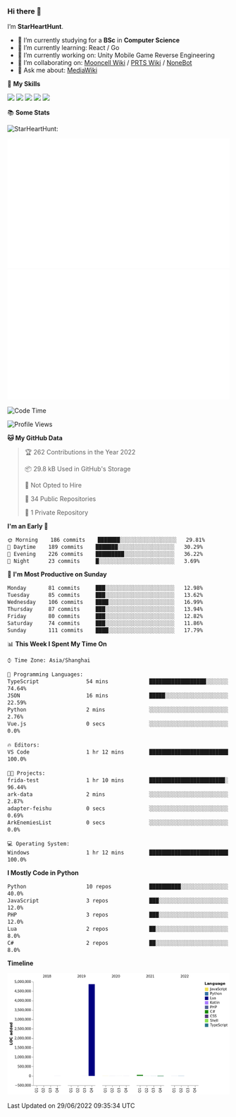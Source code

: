 ### Hi there 👋

I’m **StarHeartHunt**.

- 🏫 I’m currently studying for a **BSc** in **Computer Science**
- 🌱 I’m currently learning: React / Go
- 🔭 I’m currently working on: Unity Mobile Game Reverse Engineering
- 👯 I’m collaborating on: [Mooncell Wiki](https://fgo.wiki/) / [PRTS Wiki](http://prts.wiki/) / [NoneBot](https://github.com/nonebot)
- 💬 Ask me about: [MediaWiki](https://www.mediawiki.org)

🌟 **My Skills**

![](https://img.shields.io/badge/-Python-3e74a2?style=flat-square&logo=Python&logoColor=fff)
![](https://img.shields.io/badge/-Vue-4fc08d?style=flat-square&logo=vue.js&logoColor=fff)
![](https://img.shields.io/badge/-Node.js-339933?style=flat-square&logo=node.js&logoColor=fff)
![](https://img.shields.io/badge/-Linux-000000?style=flat-square&logo=Linux&logoColor=fff)
![](https://img.shields.io/badge/-Dotnet-512bd4?style=flat-square&logo=.net&logoColor=fff)

📚 **Some Stats**

![StarHeartHunt:](https://count.getloli.com/get/@StarHeartHunt?theme=gelbooru)

![](https://github.com/StarHeartHunt/github-stats/blob/master/generated/overview.svg)
![](https://github.com/StarHeartHunt/github-stats/blob/master/generated/languages.svg)

<!--START_SECTION:waka-->
![Code Time](http://img.shields.io/badge/Code%20Time-0%20secs-blue)

![Profile Views](http://img.shields.io/badge/Profile%20Views-7-blue)

**🐱 My GitHub Data** 

> 🏆 262 Contributions in the Year 2022
 > 
> 📦 29.8 kB Used in GitHub's Storage 
 > 
> 🚫 Not Opted to Hire
 > 
> 📜 34 Public Repositories 
 > 
> 🔑 1 Private Repository 
 > 
**I'm an Early 🐤** 

```text
🌞 Morning    186 commits    ███████░░░░░░░░░░░░░░░░░░   29.81% 
🌆 Daytime    189 commits    ███████░░░░░░░░░░░░░░░░░░   30.29% 
🌃 Evening    226 commits    █████████░░░░░░░░░░░░░░░░   36.22% 
🌙 Night      23 commits     █░░░░░░░░░░░░░░░░░░░░░░░░   3.69%

```
📅 **I'm Most Productive on Sunday** 

```text
Monday       81 commits     ███░░░░░░░░░░░░░░░░░░░░░░   12.98% 
Tuesday      85 commits     ███░░░░░░░░░░░░░░░░░░░░░░   13.62% 
Wednesday    106 commits    ████░░░░░░░░░░░░░░░░░░░░░   16.99% 
Thursday     87 commits     ███░░░░░░░░░░░░░░░░░░░░░░   13.94% 
Friday       80 commits     ███░░░░░░░░░░░░░░░░░░░░░░   12.82% 
Saturday     74 commits     ███░░░░░░░░░░░░░░░░░░░░░░   11.86% 
Sunday       111 commits    ████░░░░░░░░░░░░░░░░░░░░░   17.79%

```


📊 **This Week I Spent My Time On** 

```text
⌚︎ Time Zone: Asia/Shanghai

💬 Programming Languages: 
TypeScript               54 mins             ██████████████████░░░░░░░   74.64% 
JSON                     16 mins             █████░░░░░░░░░░░░░░░░░░░░   22.59% 
Python                   2 mins              ░░░░░░░░░░░░░░░░░░░░░░░░░   2.76% 
Vue.js                   0 secs              ░░░░░░░░░░░░░░░░░░░░░░░░░   0.0%

🔥 Editors: 
VS Code                  1 hr 12 mins        █████████████████████████   100.0%

🐱‍💻 Projects: 
frida-test               1 hr 10 mins        ████████████████████████░   96.44% 
ark-data                 2 mins              ░░░░░░░░░░░░░░░░░░░░░░░░░   2.87% 
adapter-feishu           0 secs              ░░░░░░░░░░░░░░░░░░░░░░░░░   0.69% 
ArkEnemiesList           0 secs              ░░░░░░░░░░░░░░░░░░░░░░░░░   0.0%

💻 Operating System: 
Windows                  1 hr 12 mins        █████████████████████████   100.0%

```

**I Mostly Code in Python** 

```text
Python                   10 repos            ██████████░░░░░░░░░░░░░░░   40.0% 
JavaScript               3 repos             ███░░░░░░░░░░░░░░░░░░░░░░   12.0% 
PHP                      3 repos             ███░░░░░░░░░░░░░░░░░░░░░░   12.0% 
Lua                      2 repos             ██░░░░░░░░░░░░░░░░░░░░░░░   8.0% 
C#                       2 repos             ██░░░░░░░░░░░░░░░░░░░░░░░   8.0%

```


**Timeline**

![Chart not found](https://raw.githubusercontent.com/StarHeartHunt/StarHeartHunt/main/charts/bar_graph.png) 


 Last Updated on 29/06/2022 09:35:34 UTC
<!--END_SECTION:waka-->
